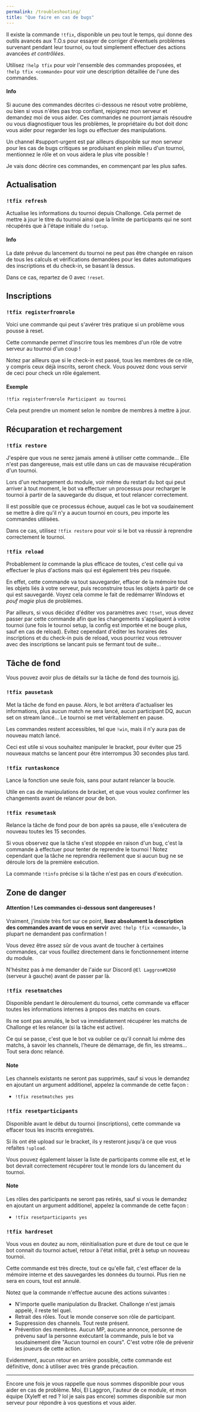 ```yaml
---
permalink: /troubleshooting/
title: "Que faire en cas de bugs"
---
```


Il existe la commande `!tfix`, disponible un peu tout le temps, qui donne des outils avancés aux T.O.s pour essayer de corriger d'éventuels problèmes survenant pendant leur tournoi, ou tout simplement effectuer des actions avancées *et contrôlées*.

Utilisez `!help tfix` pour voir l'ensemble des commandes proposées, et `!help tfix <commande>` pour voir une description détaillée de l'une des commandes.

<div markdown="1" class="notice--info">

<h4 class="no_toc">Info</h4>

Si aucune des commandes décrites ci-dessous ne résout votre problème, ou bien si vous n'êtes pas trop confiant, rejoignez mon serveur et demandez moi de vous aider. Ces commandes ne pourront jamais résoudre ou vous diagnostiquer tous les problèmes, le propriétaire du bot doit donc vous aider pour regarder les logs ou effectuer des manipulations.

Un channel #support-urgent est par ailleurs disponible sur mon serveur pour les cas de bugs critiques se produisant en plein milieu d'un tournoi, mentionnez le rôle et on vous aidera le plus vite possible !

</div>

Je vais donc décrire ces commandes, en commençant par les plus safes.

## Actualisation

### `!tfix refresh`

Actualise les informations du tournoi depuis Challonge. Cela permet de mettre à jour le titre du tournoi ainsi que la limite de participants qui ne sont récupérés que à l'étape initiale du `!setup`.

<div markdown="1" class="notice--warning">

<h4 class="no_toc">Info</h4>

La date prévue du lancement du tournoi ne peut pas être changée en raison de tous les calculs et vérifications demandées pour les dates automatiques des inscriptions et du check-in, se basant là dessus.

Dans ce cas, repartez de 0 avec `!reset`.

</div>

## Inscriptions

### `!tfix registerfromrole`

Voici une commande qui peut s'avérer très pratique si un problème vous pousse à reset.

Cette commande permet d'inscrire tous les membres d'un rôle de votre serveur au tournoi d'un coup !

Notez par ailleurs que si le check-in est passé, tous les membres de ce rôle, y compris ceux déjà inscrits, seront check. Vous pouvez donc vous servir de ceci pour check un rôle également.

<div markdown="1" class="notice--primary">

<h4 class="no_toc">Exemple</h4>

`!tfix registerfromrole Participant au tournoi`

</div>

Cela peut prendre un moment selon le nombre de membres à mettre à jour.

## Récuparation et rechargement

### `!tfix restore`

J'espère que vous ne serez jamais amené à utiliser cette commande... Elle n'est pas dangereuse, mais est utile dans un cas de mauvaise récupération d'un tournoi.

Lors d'un rechargement du module, voir même du restart du bot qui peut arriver à tout moment, le bot va effectuer un processus pour recharger le tournoi à partir de la sauvegarde du disque, et tout relancer correctement.

Il est possible que ce processus échoue, auquel cas le bot va soudainement se mettre à dire qu'il n'y a aucun tournoi en cours, peu importe les commandes utilisées.

Dans ce cas, utilisez `!tfix restore` pour voir si le bot va réussir à reprendre correctement le tournoi.

### `!tfix reload`

Probablement *la* commande la plus efficace de toutes, c'est celle qui va effectuer le plus d'actions mais qui est également très peu risquée.

En effet, cette commande va tout sauvegarder, effacer de la mémoire tout les objets liés à votre serveur, puis reconstruire tous les objets à partir de ce qui est sauvegardé. Voyez cela comme le fait de redémarrer Windows et *pouf magie* plus de problèmes.

Par ailleurs, si vous décidez d'éditer vos paramètres avec `!tset`, vous devez passer par cette commande afin que les changements s'appliquent à votre tournoi (une fois le tournoi setup, la config est importée et ne bouge plus, sauf en cas de reload). Evitez cependant d'éditer les horaires des inscriptions et du check-in puis de reload, vous pourriez vous retrouver avec des inscriptions se lancant puis se fermant tout de suite...

## Tâche de fond

Vous pouvez avoir plus de détails sur la tâche de fond des tournois [ici](/background-loop-task/).

### `!tfix pausetask`

Met la tâche de fond en pause. Alors, le bot arrêtera d'actualiser les informations, plus aucun match ne sera lancé, aucun participant DQ, aucun set on stream lancé... Le tournoi se met véritablement en pause.

Les commandes restent accessibles, tel que `!win`, mais il n'y aura pas de nouveau match lancé.

Ceci est utile si vous souhaitez manipuler le bracket, pour éviter que 25 nouveaux matchs se lancent pour être interrompus 30 secondes plus tard.

### `!tfix runtaskonce`

Lance la fonction une seule fois, sans pour autant relancer la boucle.

Utile en cas de manipulations de bracket, et que vous voulez confirmer les changements avant de relancer pour de bon.

### `!tfix resumetask`

Relance la tâche de fond pour de bon après sa pause, elle s'exécutera de nouveau toutes les 15 secondes.

Si vous observez que la tâche s'est stoppée en raison d'un bug, c'est la commande à effectuer pour tenter de reprendre le tournoi ! Notez cependant que la tâche ne reprendra réellement que si aucun bug ne se déroule lors de la première exécution.

La commande `!tinfo` précise si la tâche n'est pas en cours d'exécution.

## Zone de danger

<div markdown="1" class="notice--danger">

<h4 class="no_toc">Attention ! Les commandes ci-dessous sont dangereuses !</h4>

Vraiment, j'insiste très fort sur ce point, **lisez absolument la description des commandes avant de vous en servir** avec `!help tfix <commande>`, la plupart ne demandent pas confirmation !

Vous devez être assez sûr de vous avant de toucher à certaines commandes, car vous fouillez directement dans le fonctionnement interne du module.

N'hésitez pas à me demander de l'aide sur Discord `@El Laggron#0260` (serveur à gauche) avant de passer par là.

</div>

### `!tfix resetmatches`

Disponible pendant le déroulement du tournoi, cette commande va effacer toutes les informations internes à propos des matchs en cours.

Ils ne sont pas annulés, le bot va immédiatement récupérer les matchs de Challonge et les relancer (si la tâche est active).

Ce qui se passe, c'est que le bot va oublier ce qu'il connait lui même des matchs, à savoir les channels, l'heure de démarrage, de fin, les streams... Tout sera donc relancé.

<div markdown="1" class="notice--primary">

<h4 class="no_toc">Note</h4>

Les channels existants ne seront pas supprimés, sauf si vous le demandez en ajoutant un argument additionel, appelez la commande de cette façon :

- `!tfix resetmatches yes`

</div>

### `!tfix resetparticipants`

Disponible avant le début du tournoi (inscriptions), cette commande va effacer tous les inscrits enregistrés.

Si ils ont été upload sur le bracket, ils y resteront jusqu'à ce que vous refaites `!upload`.

Vous pouvez également laisser la liste de participants comme elle est, et le bot devrait correctement récupérer tout le monde lors du lancement du tournoi.

<div markdown="1" class="notice--primary">

<h4 class="no_toc">Note</h4>

Les rôles des participants ne seront pas retirés, sauf si vous le demandez en ajoutant un argument additionel, appelez la commande de cette façon :

- `!tfix resetparticipants yes`

</div>

### `!tfix hardreset`

Vous vous en doutez au nom, réinitialisation pure et dure de tout ce que le bot connait du tournoi actuel, retour à l'état initial, prêt à setup un nouveau tournoi.

Cette commande est très directe, tout ce qu'elle fait, c'est effacer de la mémoire interne et des sauvegardes les données du tournoi. Plus rien ne sera en cours, tout est annulé.

Notez que la commande n'effectue aucune des actions suivantes :

- N'importe quelle manipulation du Bracket. Challonge n'est jamais appelé, il reste tel quel.
- Retrait des rôles. Tout le monde conserve son rôle de participant.
- Suppression des channels. Tout reste présent.
- Prévention des membres. Aucun MP, aucune annonce, personne de prévenu sauf la personne exécutant la commande, puis le bot va soudainement dire "Aucun tournoi en cours". C'est votre rôle de prévenir les joueurs de cette action.

Evidemment, aucun retour en arrière possible, cette commande est définitive, donc à utiliser avec très grande précaution.

----

Encore une fois je vous rappelle que nous sommes disponible pour vous aider en cas de problème. Moi, El Laggron, l'auteur de ce module, et mon équipe (Xyleff et red ? lol je sais pas encore) sommes disponible sur mon serveur pour répondre à vos questions et vous aider.
